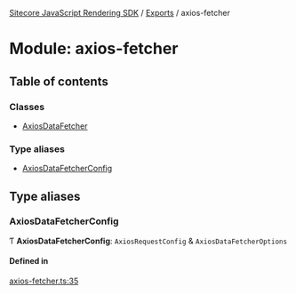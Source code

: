 [Sitecore JavaScript Rendering SDK](../README.md) / [Exports](../modules.md) / axios-fetcher

# Module: axios-fetcher

## Table of contents

### Classes

- [AxiosDataFetcher](../classes/axios_fetcher.AxiosDataFetcher.md)

### Type aliases

- [AxiosDataFetcherConfig](axios_fetcher.md#axiosdatafetcherconfig)

## Type aliases

### AxiosDataFetcherConfig

Ƭ **AxiosDataFetcherConfig**: `AxiosRequestConfig` & `AxiosDataFetcherOptions`

#### Defined in

[axios-fetcher.ts:35](https://github.com/Sitecore/jss/blob/bd756fd2/packages/sitecore-jss/src/axios-fetcher.ts#L35)

